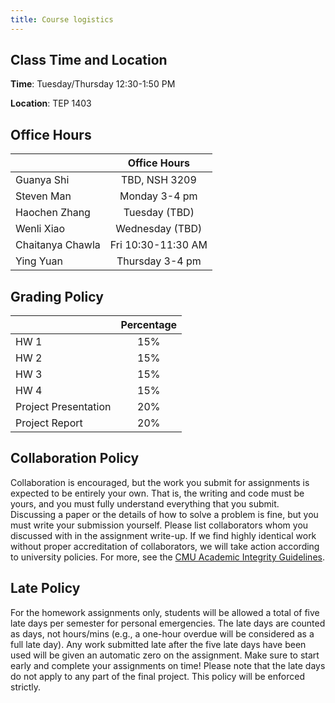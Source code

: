 ```yaml
---
title: Course logistics
---
```


## Class Time and Location

**Time**: Tuesday/Thursday 12:30-1:50 PM

**Location**: TEP 1403



## Office Hours


|         |  Office Hours    |
| ------------- | :-----------: |
| Guanya Shi | TBD, NSH 3209 |
| Steven Man | Monday 3-4 pm |
| Haochen Zhang | Tuesday (TBD) |
| Wenli Xiao | Wednesday (TBD) |
| Chaitanya Chawla | Fri 10:30-11:30 AM |
| Ying Yuan |  Thursday 3-4 pm |

<!-- ### Class Forum

Forums are on [Piazza](/links)(sign up with your andrew email address). Please checkout the Piazza regularly, we will make new annoncements on piazza. We encourage you to engage in discussions on Piazza as well, which will count towards class participation credit.  -->

## Grading Policy

<!-- |         |      Percentage      |
| ------------- | :-----------: |
| Assignments    | 65% | 
| Project     |   35%    | -->

|         |      Percentage      |
| ------------- | :-----------: |
| HW 1    | 15% | 
| HW 2    | 15% | 
| HW 3    | 15% | 
| HW 4    | 15% | 
| Project Presentation   |   20%    |
| Project Report | 20% | 

## Collaboration Policy
Collaboration is encouraged, but the work you submit for assignments is expected to be entirely your own. That is, the writing and code must be yours, and you must fully understand everything that you submit. Discussing a paper or the details of how to solve a problem is fine, but you must write your submission yourself. Please list collaborators whom you discussed with in the assignment write-up. If we find highly identical work without proper accreditation of collaborators, we will take action according to university policies. For more, see the [CMU Academic Integrity Guidelines](https://www.cmu.edu/policies/student-and-student-life/academic-integrity.html).

## Late Policy
For the homework assignments only, students will be allowed a total of five late days per semester for personal emergencies. The late days are counted as days, not hours/mins (e.g., a one-hour overdue will be considered as a full late day). Any work submitted late after the five late days have been used will be given an automatic zero on the assignment. Make sure to start early and complete your assignments on time! Please note that the late days do not apply to any part of the final project. This policy will be enforced strictly.